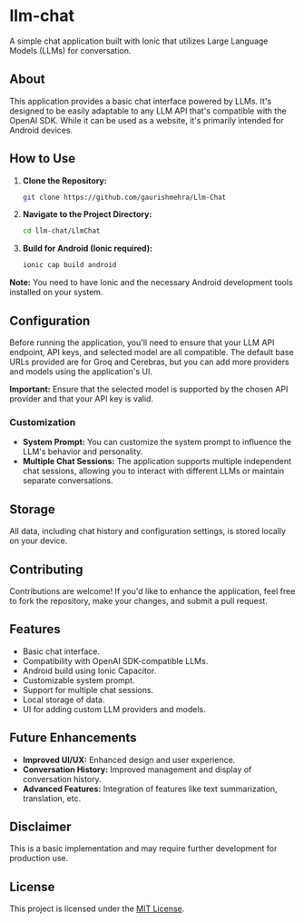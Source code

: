 # llm-chat

A simple chat application built with Ionic that utilizes Large Language Models (LLMs) for conversation.

## About

This application provides a basic chat interface powered by LLMs. It's designed to be easily adaptable to any LLM API that's compatible with the OpenAI SDK. While it can be used as a website, it's primarily intended for Android devices.

## How to Use

1. **Clone the Repository:**
   ```bash
   git clone https://github.com/gaurishmehra/Llm-Chat
   ```

2. **Navigate to the Project Directory:**
   ```bash
   cd llm-chat/LlmChat
   ```

3. **Build for Android (Ionic required):**
   ```bash
   ionic cap build android
   ```

**Note:** You need to have Ionic and the necessary Android development tools installed on your system.

## Configuration

Before running the application, you'll need to ensure that your LLM API endpoint, API keys, and selected model are all compatible. The default base URLs provided are for Groq and Cerebras, but you can add more providers and models using the application's UI. 

**Important:** Ensure that the selected model is supported by the chosen API provider and that your API key is valid.

### Customization

* **System Prompt:** You can customize the system prompt to influence the LLM's behavior and personality. 
* **Multiple Chat Sessions:** The application supports multiple independent chat sessions, allowing you to interact with different LLMs or maintain separate conversations.

## Storage

All data, including chat history and configuration settings, is stored locally on your device.

## Contributing

Contributions are welcome! If you'd like to enhance the application, feel free to fork the repository, make your changes, and submit a pull request. 

## Features

* Basic chat interface.
* Compatibility with OpenAI SDK-compatible LLMs.
* Android build using Ionic Capacitor.
* Customizable system prompt.
* Support for multiple chat sessions.
* Local storage of data.
* UI for adding custom LLM providers and models.

## Future Enhancements

* **Improved UI/UX:** Enhanced design and user experience.
* **Conversation History:** Improved management and display of conversation history.
* **Advanced Features:** Integration of features like text summarization, translation, etc.

## Disclaimer

This is a basic implementation and may require further development for production use. 

## License

This project is licensed under the [MIT License](LICENSE). 
